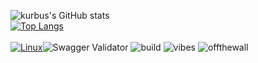 ![kurbus's GitHub stats](https://github-readme-stats.vercel.app/api?username=kurbus&show_icons=true&theme=dark&count_private=true)<br>[![Top Langs](https://github-readme-stats.vercel.app/api/top-langs/?username=kurbus&layout=compact&theme=dark)](https://github.com/anuraghazra/github-readme-stats)</br><br>
[![Linux](https://svgshare.com/i/Zhy.svg)](https://svgshare.com/i/Zhy.svg)![Swagger Validator](https://img.shields.io/swagger/valid/3.0?specUrl=https%3A%2F%2Fgithub.com%2Fkurbus) ![build](https://img.shields.io/badge/build-definitely%20passing%20%3A%29-success) ![vibes](https://img.shields.io/badge/vibes-negative-critical) ![offthewall](https://img.shields.io/badge/wall-off%20of%20it-important)</br>
